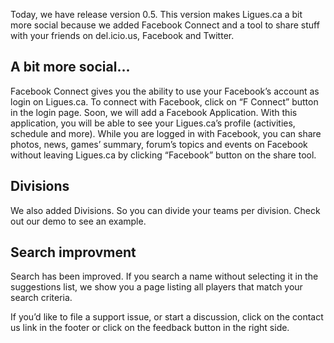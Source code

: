 Today, we have release version 0.5. This version makes Ligues.ca a bit more social because we added Facebook Connect and a tool to share stuff with your friends on del.icio.us, Facebook and Twitter.

## A bit more social...

Facebook Connect gives you the ability to use your Facebook’s account as login on Ligues.ca. To connect with Facebook, click on “F Connect” button in the login page. Soon, we will add a Facebook Application. With this application, you will be able to see your Ligues.ca’s profile (activities, schedule and more). While you are logged in with Facebook, you can share photos, news, games’ summary, forum’s topics and events on Facebook without leaving Ligues.ca by clicking “Facebook” button on the share tool.

## Divisions

We also added Divisions. So you can divide your teams per division. Check out our demo to see an example.

## Search improvment

Search has been improved. If you search a name without selecting it in the suggestions list, we show you a page listing all players that match your search criteria.

If you’d like to file a support issue, or start a discussion, click on the contact us link in the footer or click on the feedback button in the right side.